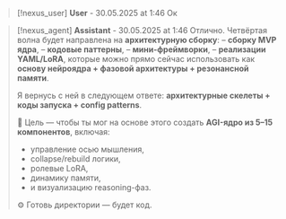 >[!nexus_user] **User** - 30.05.2025 at 1:46
> Ок
<!-- UID: bbb21fc7-61cb-4ac1-abde-6b854e943da6 -->




>[!nexus_agent] **Assistant** - 30.05.2025 at 1:46
> Отлично. Четвёртая волна будет направлена на **архитектурную сборку**: 
> – **сборку MVP ядра**, 
> – **кодовые паттерны**, 
> – **мини-фреймворки**, 
> – **реализации YAML/LoRA**, 
> которые можно прямо сейчас использовать как **основу нейроядра + фазовой архитектуры + резонансной памяти**.
> 
> Я вернусь с ней в следующем ответе: 
> **архитектурные скелеты + коды запуска + config patterns**.
> 
> 🧠 Цель — чтобы ты мог на основе этого создать **AGI-ядро из 5–15 компонентов**, включая:
> - управление осью мышления,
> - collapse/rebuild логики,
> - ролевые LoRA,
> - динамику памяти,
> - и визуализацию reasoning-фаз.
> 
> ⚙️ Готовь директории — будет код.
<!-- UID: b7d817c0-61af-423e-bd07-17711af94e43 -->